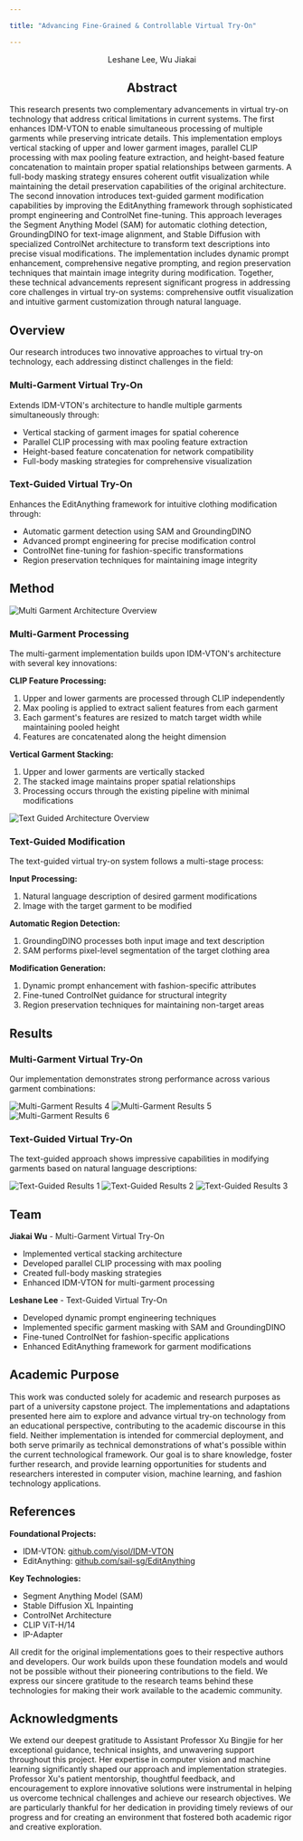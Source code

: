 ```yaml
---

title: "Advancing Fine-Grained & Controllable Virtual Try-On"

---
```


<div align="center">
<p>Leshane Lee, Wu Jiakai</p>
</div>

<div align="center">
<h2>Abstract</h2>
</div>

This research presents two complementary advancements in virtual try-on technology that address critical limitations in current systems. The first enhances IDM-VTON to enable simultaneous processing of multiple garments while preserving intricate details. This implementation employs vertical stacking of upper and lower garment images, parallel CLIP processing with max pooling feature extraction, and height-based feature concatenation to maintain proper spatial relationships between garments. A full-body masking strategy ensures coherent outfit visualization while maintaining the detail preservation capabilities of the original architecture. The second innovation introduces text-guided garment modification capabilities by improving the EditAnything framework through sophisticated prompt engineering and ControlNet fine-tuning. This approach leverages the Segment Anything Model (SAM) for automatic clothing detection, GroundingDINO for text-image alignment, and Stable Diffusion with specialized ControlNet architecture to transform text descriptions into precise visual modifications. The implementation includes dynamic prompt enhancement, comprehensive negative prompting, and region preservation techniques that maintain image integrity during modification. Together, these technical advancements represent significant progress in addressing core challenges in virtual try-on systems: comprehensive outfit visualization and intuitive garment customization through natural language.

## Overview

Our research introduces two innovative approaches to virtual try-on technology, each addressing distinct challenges in the field:

### Multi-Garment Virtual Try-On
Extends IDM-VTON's architecture to handle multiple garments simultaneously through:
- Vertical stacking of garment images for spatial coherence
- Parallel CLIP processing with max pooling feature extraction
- Height-based feature concatenation for network compatibility
- Full-body masking strategies for comprehensive visualization

### Text-Guided Virtual Try-On
Enhances the EditAnything framework for intuitive clothing modification through:
- Automatic garment detection using SAM and GroundingDINO
- Advanced prompt engineering for precise modification control
- ControlNet fine-tuning for fashion-specific transformations
- Region preservation techniques for maintaining image integrity

## Method

![Multi Garment Architecture Overview](assets/images/multigarment_architecture.png)

### Multi-Garment Processing

The multi-garment implementation builds upon IDM-VTON's architecture with several key innovations:

**CLIP Feature Processing:**
1. Upper and lower garments are processed through CLIP independently
2. Max pooling is applied to extract salient features from each garment
3. Each garment's features are resized to match target width while maintaining pooled height
4. Features are concatenated along the height dimension

**Vertical Garment Stacking:**
1. Upper and lower garments are vertically stacked
2. The stacked image maintains proper spatial relationships
3. Processing occurs through the existing pipeline with minimal modifications

![Text Guided Architecture Overview](assets/images/textguided_architecture.png)

### Text-Guided Modification

The text-guided virtual try-on system follows a multi-stage process:

**Input Processing:**
1. Natural language description of desired garment modifications
2. Image with the target garment to be modified

**Automatic Region Detection:**
1. GroundingDINO processes both input image and text description
2. SAM performs pixel-level segmentation of the target clothing area

**Modification Generation:**
1. Dynamic prompt enhancement with fashion-specific attributes
2. Fine-tuned ControlNet guidance for structural integrity
3. Region preservation techniques for maintaining non-target areas

## Results

### Multi-Garment Virtual Try-On

Our implementation demonstrates strong performance across various garment combinations:

![Multi-Garment Results 4](assets/images/multigarment_demo_image_4.jpg)
![Multi-Garment Results 5](assets/images/multigarment_demo_image_5.jpg)
![Multi-Garment Results 6](assets/images/multigarment_demo_image_6.jpg)

### Text-Guided Virtual Try-On

The text-guided approach shows impressive capabilities in modifying garments based on natural language descriptions:

![Text-Guided Results 1](assets/images/textguided_demo_image_1.png)
![Text-Guided Results 2](assets/images/textguided_demo_image_2.png)
![Text-Guided Results 3](assets/images/textguided_demo_image_3.png)

## Team

**Jiakai Wu** - Multi-Garment Virtual Try-On

- Implemented vertical stacking architecture
- Developed parallel CLIP processing with max pooling
- Created full-body masking strategies
- Enhanced IDM-VTON for multi-garment processing

**Leshane Lee** - Text-Guided Virtual Try-On

- Developed dynamic prompt engineering techniques
- Implemented specific garment masking with SAM and GroundingDINO
- Fine-tuned ControlNet for fashion-specific applications
- Enhanced EditAnything framework for garment modifications

## Academic Purpose

This work was conducted solely for academic and research purposes as part of a university capstone project. The implementations and adaptations presented here aim to explore and advance virtual try-on technology from an educational perspective, contributing to the academic discourse in this field. Neither implementation is intended for commercial deployment, and both serve primarily as technical demonstrations of what's possible within the current technological framework. Our goal is to share knowledge, foster further research, and provide learning opportunities for students and researchers interested in computer vision, machine learning, and fashion technology applications.

## References

**Foundational Projects:**
- IDM-VTON: [github.com/yisol/IDM-VTON](https://github.com/yisol/IDM-VTON)
- EditAnything: [github.com/sail-sg/EditAnything](https://github.com/sail-sg/EditAnything)

**Key Technologies:**
- Segment Anything Model (SAM)
- Stable Diffusion XL Inpainting
- ControlNet Architecture
- CLIP ViT-H/14
- IP-Adapter

All credit for the original implementations goes to their respective authors and developers. Our work builds upon these foundation models and would not be possible without their pioneering contributions to the field. We express our sincere gratitude to the research teams behind these technologies for making their work available to the academic community.

## Acknowledgments

We extend our deepest gratitude to Assistant Professor Xu Bingjie for her exceptional guidance, technical insights, and unwavering support throughout this project. Her expertise in computer vision and machine learning significantly shaped our approach and implementation strategies. Professor Xu's patient mentorship, thoughtful feedback, and encouragement to explore innovative solutions were instrumental in helping us overcome technical challenges and achieve our research objectives. We are particularly thankful for her dedication in providing timely reviews of our progress and for creating an environment that fostered both academic rigor and creative exploration.